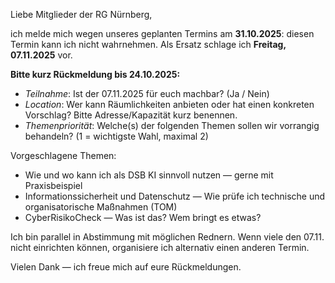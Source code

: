Liebe Mitglieder der RG Nürnberg,

ich melde mich wegen unseres geplanten Termins am **31.10.2025**: diesen Termin kann ich nicht wahrnehmen. Als Ersatz schlage ich **Freitag, 07.11.2025** vor.
  
**Bitte kurz Rückmeldung bis 24.10.2025:**

- _Teilnahme_: Ist der 07.11.2025 für euch machbar? (Ja / Nein)
- _Location_: Wer kann Räumlichkeiten anbieten oder hat einen konkreten Vorschlag? Bitte Adresse/Kapazität kurz benennen.
- _Themenpriorität_: Welche(s) der folgenden Themen sollen wir vorrangig behandeln? (1 = wichtigste Wahl, maximal 2)

Vorgeschlagene Themen:
- Wie und wo kann ich als DSB KI sinnvoll nutzen — gerne mit Praxisbeispiel
- Informationssicherheit und Datenschutz — Wie prüfe ich technische und organisatorische Maßnahmen (TOM)
- CyberRisikoCheck — Was ist das? Wem bringt es etwas?  

Ich bin parallel in Abstimmung mit möglichen Rednern. Wenn viele den 07.11. nicht einrichten können, organisiere ich alternativ einen anderen Termin. 


Vielen Dank — ich freue mich auf eure Rückmeldungen.

